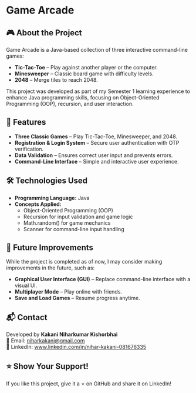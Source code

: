 # Game Arcade

## 🎮 About the Project

Game Arcade is a Java-based collection of three interactive command-line games:

- **Tic-Tac-Toe** – Play against another player or the computer.
- **Minesweeper** – Classic board game with difficulty levels.
- **2048** – Merge tiles to reach 2048.

This project was developed as part of my Semester 1 learning experience to enhance Java programming skills, focusing on Object-Oriented Programming (OOP), recursion, and user interaction.

## 🚀 Features

- **Three Classic Games** – Play Tic-Tac-Toe, Minesweeper, and 2048.
- **Registration & Login System** – Secure user authentication with OTP verification.
- **Data Validation** – Ensures correct user input and prevents errors.
- **Command-Line Interface** – Simple and interactive user experience.

## 🛠 Technologies Used

- **Programming Language:** Java
- **Concepts Applied:**
  - Object-Oriented Programming (OOP)
  - Recursion for input validation and game logic
  - Math.random() for game mechanics
  - Scanner for command-line input handling

## 📌 Future Improvements

While the project is completed as of now, I may consider making improvements in the future, such as:

- **Graphical User Interface (GUI)** – Replace command-line interface with a visual UI.
- **Multiplayer Mode** – Play online with friends.
- **Save and Load Games** – Resume progress anytime.

## 📬 Contact

Developed by **Kakani Niharkumar Kishorbhai**\
📧 Email: niharkakani@gmail.com\
🔗 LinkedIn: www.linkedin.com/in/nihar-kakani-081676335

## ⭐ Show Your Support!

If you like this project, give it a ⭐ on GitHub and share it on LinkedIn!

